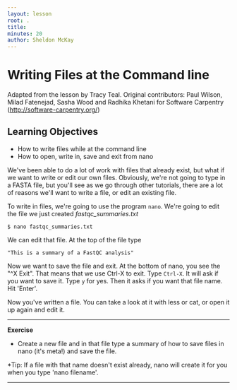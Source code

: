```yaml
---
layout: lesson
root: .
title: 
minutes: 20
author: Sheldon McKay
---
```


# Writing Files at the Command line

Adapted from the lesson by Tracy Teal.
Original contributors:
Paul Wilson, Milad Fatenejad, Sasha Wood and Radhika Khetani for Software Carpentry (http://software-carpentry.org/)

## Learning Objectives
- How to write files while at the command line
- How to open, write in, save and exit from nano

We've been able to do a lot of work with files that already exist, but what
if we want to write or edit our own files. Obviously, we're not going to type in
a FASTA file, but you'll see as we go through other tutorials, there are
a lot of reasons we'll want to write a file, or edit an existing file.

To write in files, we're going to use the program `nano`. We're going to edit the
file we just created *fastqc_summaries.txt*

    $ nano fastqc_summaries.txt

We can edit that file. At the top of the file type

    "This is a summary of a FastQC analysis"

Now we want to save the file and exit. At the bottom of nano, you see the "^X Exit". That
means that we use Ctrl-X to exit. Type `Ctrl-X`. It will ask if you want to save it. Type `y` for yes.
Then it asks if you want that file name. Hit 'Enter'.

Now you've written a file. You can take a look at it with less or cat, or open it up again and edit it.

***
**Exercise**

- Create a new file and in that file type a summary of how to save files in 
nano (it's meta!) and save the file. 

*Tip: If a file with that name doesn't exist already, nano will create it for you when you 
type 'nano filename'. 

***


